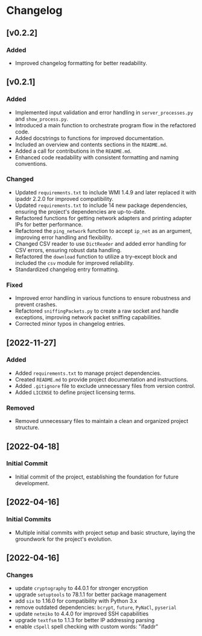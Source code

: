 # Changelog

## [v0.2.2]
### Added
- Improved changelog formatting for better readability.

## [v0.2.1]
### Added
- Implemented input validation and error handling in `server_processes.py` and `show_process.py`.
- Introduced a main function to orchestrate program flow in the refactored code.
- Added docstrings to functions for improved documentation.
- Included an overview and contents sections in the `README.md`.
- Added a call for contributions in the `README.md`.
- Enhanced code readability with consistent formatting and naming conventions.

### Changed
- Updated `requirements.txt` to include WMI 1.4.9 and later replaced it with ipaddr 2.2.0 for improved compatibility.
- Updated `requirements.txt` to include 14 new package dependencies, ensuring the project's dependencies are up-to-date.
- Refactored functions for getting network adapters and printing adapter IPs for better performance.
- Refactored the `ping_network` function to accept `ip_net` as an argument, improving error handling and flexibility.
- Changed CSV reader to use `DictReader` and added error handling for CSV errors, ensuring robust data handling.
- Refactored the `download` function to utilize a try-except block and included the `csv` module for improved reliability.
- Standardized changelog entry formatting.

### Fixed
- Improved error handling in various functions to ensure robustness and prevent crashes.
- Refactored `sniffingPackets.py` to create a raw socket and handle exceptions, improving network packet sniffing capabilities.
- Corrected minor typos in changelog entries.

## [2022-11-27]
### Added
- Added `requirements.txt` to manage project dependencies.
- Created `README.md` to provide project documentation and instructions.
- Added `.gitignore` file to exclude unnecessary files from version control.
- Added `LICENSE` to define project licensing terms.

### Removed
- Removed unnecessary files to maintain a clean and organized project structure.

## [2022-04-18]
### Initial Commit
- Initial commit of the project, establishing the foundation for future development.

## [2022-04-16]
### Initial Commits
- Multiple initial commits with project setup and basic structure, laying the groundwork for the project's evolution.

## [2022-04-16]
### Changes
- update `cryptography` to 44.0.1 for stronger encryption
- upgrade `setuptools` to 78.1.1 for better package management
- add `six` to 1.16.0 for compatibility with Python 3.x
- remove outdated dependencies: `bcrypt`, `future`, `PyNaCl`, `pyserial`
- update `netmiko` to 4.4.0 for improved SSH capabilities
- upgrade `textfsm` to 1.1.3 for better IP addressing parsing
- enable `cSpell` spell checking with custom words: "ifaddr"